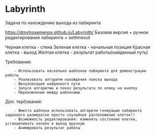 # Labyrinth
Задача по нахождению выхода из лабиринта

https://dmytrosemenov.github.io/Labyrinth/
Базовая версия + ручное редактирование лабиринта + settimeout

Черная клетка - стена
Зеленая клетка - начальная позиция
Красная клетка - выход
Желтая клетка - результат работы(найденный путь)

Требования:

        - Использовать несколько шаблонов лабиринта для демонстрации работы
        - Реализовать алгоритм нахождения поиска выхода
        - Визуализация найденного пути
        - Запуск алгоритма и показ результата по клику на кнопку
        - Переключение между шаблонами

Доп. тербования:
        
        - Вместо шаблона использовать алгоритм генерации лабиринта заданного размера(не просто случайное расположение клеток!)
        - Возможность редактирования: изменять состояние клетки, устанавливать начало и выход вручную
        - Анимировать результат работы
